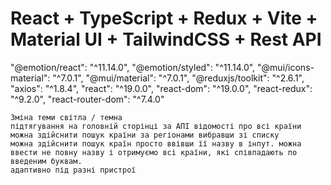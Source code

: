 # React + TypeScript + Redux + Vite + Material UI + TailwindCSS + Rest API
 "@emotion/react": "^11.14.0",
    "@emotion/styled": "^11.14.0",
    "@mui/icons-material": "^7.0.1",
    "@mui/material": "^7.0.1",
    "@reduxjs/toolkit": "^2.6.1",
    "axios": "^1.8.4",
    "react": "^19.0.0",
    "react-dom": "^19.0.0",
    "react-redux": "^9.2.0",
    "react-router-dom": "^7.4.0"

    Зміна теми світла / темна
    підтягування на головній сторінці за АПІ відомості про всі країни
    можна здійснити пошук країни за регіонами вибравши зі списку
    можна здійснити пошук країн просто ввівши її назву в інпут. можна ввести не повну назву і отримуємо всі країни, які співпадають по введеним буквам.
    адаптивно під разні пристрої